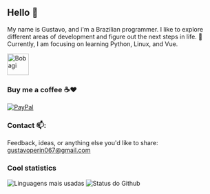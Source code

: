 ## Hello 👋

My name is Gustavo, and i'm a Brazilian programmer. I like to explore different areas of development and figure out the next steps in life. 
🌱 Currently, I am focusing on learning Python, Linux, and Vue.  

<a href="https://bobagi.click/" target="_blank">
    <img src="https://bobagi.click/bobagiCursive.png" alt="Bobagi" width="50"/>
</a>

### Buy me a coffee ☕❤️

[![PayPal](https://img.shields.io/badge/PayPal-00457C?style=for-the-badge&logo=paypal&logoColor=white)](https://www.paypal.com/donate?hosted_button_id=23PAVC8AMJGYW)

### Contact 📫:

Feedback, ideas, or anything else you'd like to share: [gustavoperin067@gmail.com](mailto:gustavoperin067@gmail.com)

### Cool statistics

![Linguagens mais usadas](https://github-readme-stats.vercel.app/api/top-langs/?username=Bobagi&theme=dracula&layout=compact&hide_border=true&custom_title=Linguagens%20mais%20usadas&langs_count=6) ![Status do Github](https://github-readme-stats.vercel.app/api?username=Bobagi&theme=dracula&show_icons=true&layout=compact&hide_title=true&hide_rank=true&include_all_commits=true&hide_border=true&count_private=true&disable_animations=true)

<!--
**Bobagi/Bobagi** is a ✨ _special_ ✨ repository because its `README.md` (this file) appears on your GitHub profile.

Here are some ideas to get you started:

- 🔭 I’m currently working on ...
- 🌱 I’m currently learning ...
- 👯 I’m looking to collaborate on ...
- 🤔 I’m looking for help with ...
- 💬 Ask me about ...
- 📫 How to reach me: ...
- 😄 Pronouns: ...
- ⚡ Fun fact: ...
-->
